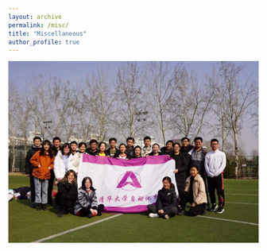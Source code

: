 ```yaml
---
layout: archive
permalink: /misc/
title: "Miscellaneous"
author_profile: true
---
```

![soccer team in THU](/images/misc_img/IMG_9236.JPG "soccer_thu")

